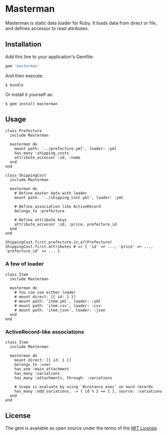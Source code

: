 # Masterman

Masterman is static data loader for Ruby.
It loads data from direct or file, and defines accessor to read attributes.

## Installation

Add this line to your application's Gemfile:

```ruby
gem 'masterman'
```

And then execute:

    $ bundle

Or install it yourself as:

    $ gem install masterman

## Usage

```
class Prefecture
  include Masterman

  masterman do 
    mount path: '../prefecture.yml', loader: :yml
    has_many :shipping_costs
    attribute_accessor :id, :name
  end
end

class ShippingCost
  include Masterman

  masterman do 
    # Define master data with loader
    mount path: '../shipping_cost.yml', loader: :yml

    # Define association like ActiveRecord
    belongs_to :prefecture

    # Define attribute keys
    attribute_accessor :id, :price, prefecture_id
  end
end

ShippingCost.first.prefecture.is_a?(Prefecture)
ShippingCost.first.attributes # => { 'id' => ..., 'price' => ..., 'prefecture_id' => ... }
```

### A few of loader

```
class Item
  include Masterman

  masterman do
    # You can use either loader
    # mount direct: [{ id: 1 }]
    # mount path: 'item.yml', loader: :yml
    # mount path: 'item.csv', loader: :csv
    # mount path: 'item.json', loader: :json
  end
end
```

### ActiveRecord-like associations

```
class Item
  include Masterman

  masterman do
    mount direct: [{ id: 1 }]
    belongs_to :user
    has_one :main_attachment
    has_many :variations
    has_many :attachments, through: :variations

    # Scope is evaluate by using `#instance_exec` on each records
    has_many :odd_variations, -> { id % 2 == 1 }, source: :variations
  end
end
```

## License

The gem is available as open source under the terms of the [MIT License](http://opensource.org/licenses/MIT).
